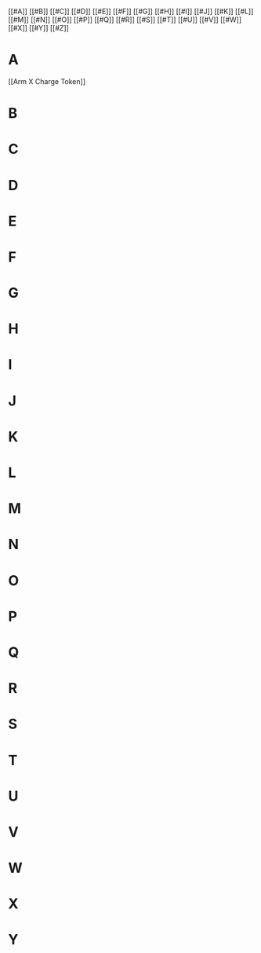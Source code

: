 [[#A]]	[[#B]]	[[#C]]	[[#D]]	[[#E]]	[[#F]]	[[#G]]	[[#H]]	[[#I]]	[[#J]]	[[#K]]
[[#L]]	[[#M]]	[[#N]]	[[#O]]	[[#P]]	[[#Q]]	[[#R]]	[[#S]]	[[#T]]	[[#U]]	[[#V]]
[[#W]]	[[#X]]	[[#Y]]	[[#Z]]

# A
[[Arm X Charge Token]]

# B

# C
# D
# E
# F
# G
# H
# I
# J
# K
# L
# M
# N
# O
# P
# Q
# R
# S
# T
# U
# V
# W
# X
# Y